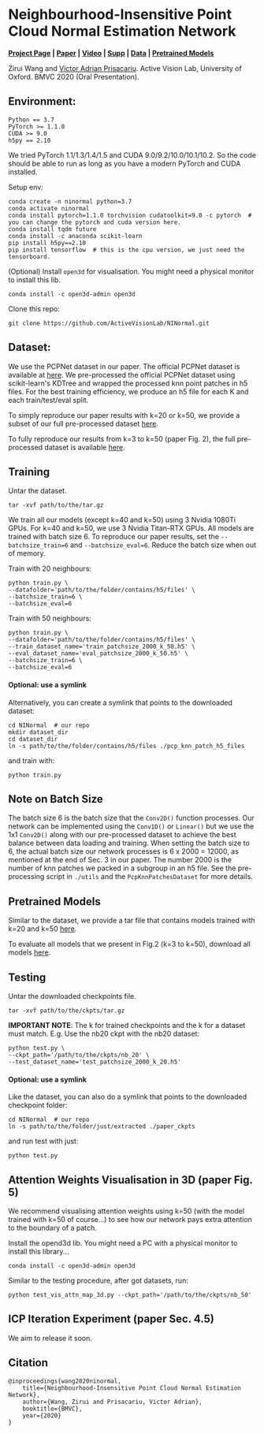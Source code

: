 # Neighbourhood-Insensitive Point Cloud Normal Estimation Network

**[Project Page](http://ninormal.active.vision/) | 
[Paper](https://arxiv.org/abs/2008.09965) | 
[Video](https://youtu.be/gxBeR2LBB0k) |
[Supp](http://www.robots.ox.ac.uk/~ryan/bmvc2020/0028_supp.pdf) | 
[Data](https://unioxfordnexus-my.sharepoint.com/:f:/g/personal/lina3315_ox_ac_uk/EpKOPV-hSx9HnPewPcIiLIwBufcOjnfmH0ilak_vzoVC6Q?e=4hjDdB) | 
[Pretrained Models](https://unioxfordnexus-my.sharepoint.com/:f:/g/personal/lina3315_ox_ac_uk/EpKOPV-hSx9HnPewPcIiLIwBufcOjnfmH0ilak_vzoVC6Q?e=4hjDdB)**

Zirui Wang and [Victor Adrian Prisacariu](http://www.robots.ox.ac.uk/~victor/). Active Vision Lab, University of Oxford.
BMVC 2020 (Oral Presentation).

## Environment:
```
Python == 3.7
PyTorch >= 1.1.0
CUDA >= 9.0
h5py == 2.10
```

We tried PyTorch 1.1/1.3/1.4/1.5 and CUDA 9.0/9.2/10.0/10.1/10.2. So the code should be able to run as long as you have a modern PyTorch and CUDA installed.

Setup env:
```
conda create -n ninormal python=3.7
conda activate ninormal
conda install pytorch=1.1.0 torchvision cudatoolkit=9.0 -c pytorch  # you can change the pytorch and cuda version here.
conda install tqdm future
conda install -c anaconda scikit-learn
pip install h5py==2.10
pip install tensorflow  # this is the cpu version, we just need the tensorboard.
```

(Optional) Install `open3d` for visualisation. You might need a physical monitor to install this lib.
```
conda install -c open3d-admin open3d
```

Clone this repo:
```
git clone https://github.com/ActiveVisionLab/NINormal.git
```

## Dataset:
We use the PCPNet dataset in our paper. The official PCPNet dataset is available at [here](https://geometry.cs.ucl.ac.uk/projects/2018/pcpnet/). We pre-processed the official PCPNet dataset using scikit-learn's KDTree and wrapped the processed knn point patches in h5 files. For the best training efficiency, we produce an h5 file for each K and each train/test/eval split.

To simply reproduce our paper results with k=20 or k=50, we provide a subset of our full pre-processed dataset [here](https://unioxfordnexus-my.sharepoint.com/:u:/g/personal/lina3315_ox_ac_uk/Ech7GImZcnhLvawKcARkwCoBbMEa5_I6qLZRsQvkRYCztQ?e=T1sJP1).


To fully reproduce our results from k=3 to k=50 (paper Fig. 2), the full pre-processed dataset is available [here](https://unioxfordnexus-my.sharepoint.com/:u:/g/personal/lina3315_ox_ac_uk/EQzIvFRy1PNOnB_aFo6qLQYBT7cr7hygZsom2a87wfukuQ?e=kMj1lK).

## Training
Untar the dataset.
```
tar -xvf path/to/the/tar.gz
```

We train all our models (except k=40 and k=50) using 3 Nvidia 1080Ti GPUs. For k=40 and k=50, we use 3 Nvidia Titan-RTX GPUs. All models are trained with batch size 6. To reproduce our paper results, set the `--batchsize_train=6` and `--batchsize_eval=6`. Reduce the batch size when out of memory.

Train with 20 neighbours:
```
python train.py \
--datafolder='path/to/the/folder/contains/h5/files' \
--batchsize_train=6 \
--batchsize_eval=6
```

Train with 50 neighbours:
```
python train.py \
--datafolder='path/to/the/folder/contains/h5/files' \
--train_dataset_name='train_patchsize_2000_k_50.h5' \
--eval_dataset_name='eval_patchsize_2000_k_50.h5' \
--batchsize_train=6 \
--batchsize_eval=6
```

#### Optional: use a symlink
Alternatively, you can create a symlink that points to the downloaded dataset:
```
cd NINormal  # our repo
mkdir dataset_dir
cd dataset_dir
ln -s path/to/the/folder/contains/h5/files ./pcp_knn_patch_h5_files
```

and train with:
```
python train.py
```

## Note on Batch Size

The batch size 6 is the batch size that the `Conv2D()` function processes. Our network can be implemented using the `Conv1D()` or `Linear()` but we use the 1x1 `Conv2D()` along with our pre-processed dataset to achieve the best balance between data loading and training. When setting the batch size to 6, the actual batch size our network processes is 6 x 2000 = 12000, as mentioned at the end of Sec. 3 in our paper. The number 2000 is the number of knn patches we packed in a subgroup in an h5 file. See the pre-processing script in `./utils` and the `PcpKnnPatchesDataset` for more details.


## Pretrained Models
Similar to the dataset, we provide a tar file that contains models trained with k=20 and k=50 [here](https://unioxfordnexus-my.sharepoint.com/:u:/g/personal/lina3315_ox_ac_uk/ETepIC914XVPnAbUm1BESTABZb3pOOeOU2JYLlnAWjxeeg?e=1hsGOe).

To evaluate all models that we present in Fig.2 (k=3 to k=50), download all models [here](https://unioxfordnexus-my.sharepoint.com/:u:/g/personal/lina3315_ox_ac_uk/EZCD7wK19bVMvXK6NGxbPMoBlvaJ_GzOq1szOF4ay7PcDg?e=5Q7ngq).

## Testing
Untar the downloaded checkpoints file.
```
tar -xvf path/to/the/ckpts/tar.gz
```

**IMPORTANT NOTE**:
The k for trained checkpoints and the k for a dataset must match. E.g. Use the nb20 ckpt with the nb20 dataset:
```
python test.py \
--ckpt_path='/path/to/the/ckpts/nb_20' \
--test_dataset_name='test_patchsize_2000_k_20.h5'
```

#### Optional: use a symlink
Like the dataset, you can also do a symlink that points to the downloaded checkpoint folder:
```
cd NINormal  # our repo
ln -s path/to/the/folder/just/extracted ./paper_ckpts
```

and run test with just:
```
python test.py
```

## Attention Weights Visualisation in 3D (paper Fig. 5)
We recommend visualising attention weights using k=50 (with the model trained with k=50 of course...) to see how our network pays extra attention to the boundary of a patch.  

Install the opend3d lib. You might need a PC with a physical monitor to install this library...
```
conda install -c open3d-admin open3d
```

Similar to the testing procedure, after got datasets, run:
```
python test_vis_attn_map_3d.py --ckpt_path='/path/to/the/ckpts/nb_50'
```


## ICP Iteration Experiment (paper Sec. 4.5)
We aim to release it soon.

## Citation
```
@inproceedings{wang2020ninormal,
    title={Neighbourhood-Insensitive Point Cloud Normal Estimation Network},
    author={Wang, Zirui and Prisacariu, Victor Adrian},
    booktitle={BMVC},
    year={2020}
}
```
